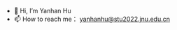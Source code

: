 - 👋 Hi, I’m Yanhan Hu
- 📫 How to reach me： yanhanhu@stu2022.jnu.edu.cn


<!---
JRHU0048/JRHU0048 is a ✨ special ✨ repository because its `README.md` (this file) appears on your GitHub profile.
You can click the Preview link to take a look at your changes.
--->

